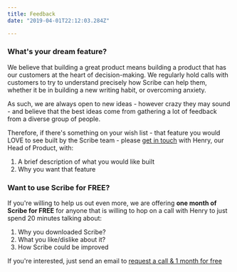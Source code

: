 ```yaml
---
title: Feedback
date: "2019-04-01T22:12:03.284Z"

---
```




### What's your dream feature?

We believe that building a great product means building a product that has our customers at the heart of decision-making. We regularly hold calls with customers to try to understand precisely how Scribe can help them, whether it be in building a new writing habit, or overcoming anxiety.

As such, we are always open to new ideas - however crazy they may sound - and believe that the best ideas come from gathering a lot of feedback from a diverse group of people.

Therefore, if there's something on your wish list - that feature you would LOVE to see built by the Scribe team - please [get in touch](mailto:jonathan@scribeapp.co?Subject=Scribe%20Feature%20Wishlist) with Henry, our Head of Product, with:

1. A brief description of what you would like built  
2. Why you want that feature




### Want to use Scribe for FREE?

If you're willing to help us out even more, we are offering **one month of Scribe for FREE** for anyone that is willing to hop on a call with Henry to just spend 20 minutes talking about:

1. Why you downloaded Scribe?
2. What you like/dislike about it?
3. How Scribe could be improved

If you're interested, just send an email to [request a call & 1 month for free](mailto:jonathan@scribeapp.co?Subject=Scribe%20User%20Call)
